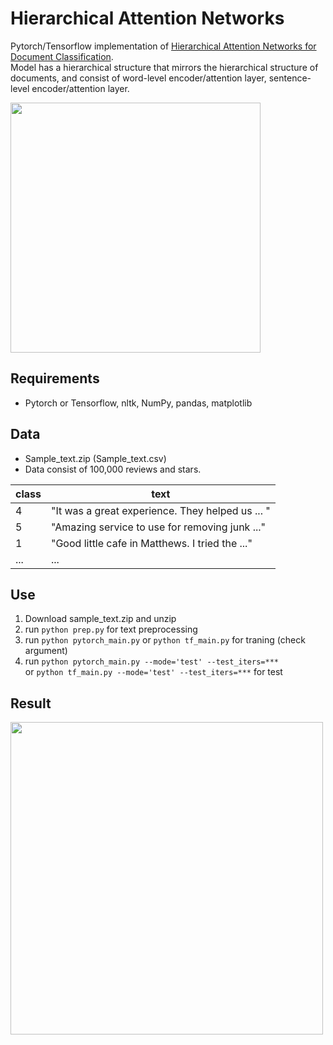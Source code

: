 # Hierarchical Attention Networks

Pytorch/Tensorflow implementation of [Hierarchical Attention Networks for Document Classification](https://www.cs.cmu.edu/~hovy/papers/16HLT-hierarchical-attention-networks.pdf).  
Model has a hierarchical structure that mirrors the hierarchical structure of documents, and consist of word-level encoder/attention layer, sentence-level encoder/attention layer.

<img src="https://github.com/SSinyu/Hierarchical-Attention-Network/blob/master/img/HAN_model.png" height="400">

## Requirements

- Pytorch or Tensorflow, nltk, NumPy, pandas, matplotlib

## Data

- Sample_text.zip (Sample_text.csv)
- Data consist of 100,000 reviews and stars.

class|text|
----|----|
4|"It was a great experience. They helped us ... "|
5|"Amazing service to use for removing junk ..."|
1|"Good little cafe in Matthews. I tried the ..."|
 ... | ... |

## Use

1. Download sample_text.zip and unzip
2. run `python prep.py` for text preprocessing
3. run `python pytorch_main.py` or `python tf_main.py` for traning (check argument)
4. run `python pytorch_main.py --mode='test' --test_iters=***`  
or `python tf_main.py --mode='test' --test_iters=***` for test

## Result

<img src="https://github.com/SSinyu/Hierarchical-Attention-Network/blob/master/img/train_eval_loss.png" height="500">
